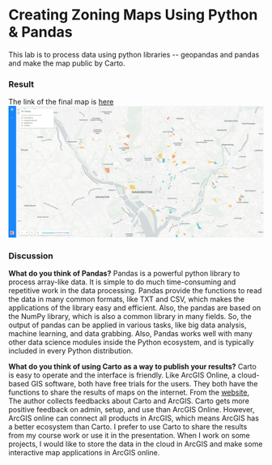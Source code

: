 # Creating Zoning Maps Using Python & Pandas
This lab is to process data using python libraries -- geopandas and pandas and make the map public by Carto.
### Result
The link of the final map is [here](https://zhenliu26.carto.com/builder/c7e9535b-36de-4a5f-b0ce-485fc4079fb9/embed)
![result map](images/website.jpg)
### Discussion
<b>What do you think of Pandas?</b> 
Pandas is a powerful python library to process array-like data. It is simple to do much time-consuming and repetitive work in the data processing. Pandas provide the functions to read the data in many common formats, like TXT and CSV, which makes the applications of the library easy and efficient. Also, the pandas are based on the NumPy library, which is also a common library in many fields. So, the output of pandas can be applied in various tasks, like big data analysis, machine learning, and data grabbing. Also, Pandas works well with many other data science modules inside the Python ecosystem, and is typically included in every Python distribution. 

<b>What do you think of using Carto as a way to publish your results?</b> 
Carto is easy to operate and the interface is friendly. Like ArcGIS Online, a cloud-based GIS software, both have free trials for the users. They both have the functions to share the results of maps on the internet. From the [website](https://www.g2.com/compare/carto-vs-esri-arcgis), The author collects feedbacks about Carto and ArcGIS. Carto gets more positive feedback on admin, setup, and use than ArcGIS Online. However, ArcGIS online can connect all products in ArcGIS, which means ArcGIS has a better ecosystem than Carto. I prefer to use Carto to share the results from my course work or use it in the presentation. When I work on some projects, I would like to store the data in the cloud in ArcGIS and make some interactive map applications in ArcGIS online.

